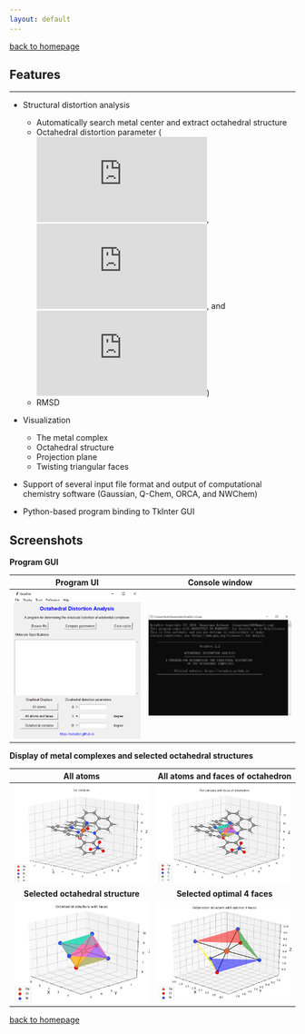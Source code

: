 ```yaml
---
layout: default
---
```

[back to homepage](./)

## Features
***
- Structural distortion analysis
  - Automatically search metal center and extract octahedral structure
  - Octahedral distortion parameter (![](https://latex.codecogs.com/svg.Latex?%5CDelta), 
![](https://latex.codecogs.com/svg.Latex?%5CSigma), and 
![](https://latex.codecogs.com/svg.Latex?%5CTheta))
  - RMSD
- Visualization
  - The metal complex
  - Octahedral structure
  - Projection plane
  - Twisting triangular faces
  
- Support of several input file format and output of computational chemistry software (Gaussian, Q-Chem, ORCA, and NWChem)
  
- Python-based program binding to TkInter GUI

## Screenshots
**Program GUI**

|            Program UI            |         Console window        |
|:--------------------------------:|:-----------------------------:|
|![](images/Capture_Program.png)   | ![](images/Capture_Window.png)| 

**Display of metal complexes and selected octahedral structures**

|             All atoms            |    All atoms and faces of octahedron   |
|:--------------------------------:|:--------------------------------------:|
|![](images/Figure_1.png)          | ![](images/Figure_2.png)               |
|**Selected octahedral structure** |       **Selected optimal 4 faces**     |
|![](images/Figure_3.png)          | ![](images/Figure_4.png)               |

[back to homepage](./)
